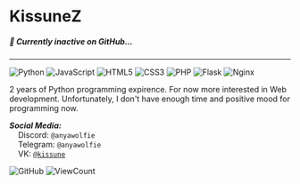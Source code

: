 # KissuneZ
##### 🌙 Currently inactive on GitHub...
---
![Python](https://img.shields.io/badge/python-3670A0?style=for-the-badge&logo=python&logoColor=ffdd54)
![JavaScript](https://img.shields.io/badge/javascript-%23323330.svg?style=for-the-badge&logo=javascript&logoColor=#F7DF1E)
![HTML5](https://img.shields.io/badge/html5-%23E34F26.svg?style=for-the-badge&logo=html5&logoColor=white)
![CSS3](https://img.shields.io/badge/css3-%231572B6.svg?style=for-the-badge&logo=css3&logoColor=white)
![PHP](https://img.shields.io/badge/php-%23777BB4.svg?style=for-the-badge&logo=php&logoColor=white)
![Flask](https://img.shields.io/badge/flask-%23000.svg?style=for-the-badge&logo=flask&logoColor=white)
![Nginx](https://img.shields.io/badge/nginx-%23009639.svg?style=for-the-badge&logo=nginx&logoColor=white)

2 years of Python programming expirence. For now more interested in Web development.
Unfortunately, I don't have enough time and positive mood for programming now.

***Social Media:***
<br>&nbsp;&nbsp;&nbsp;&nbsp;Discord: `@anyawolfie`
<br>&nbsp;&nbsp;&nbsp;&nbsp;Telegram: `@anyawolfie`
<br>&nbsp;&nbsp;&nbsp;&nbsp;VK: [`@kissune`](https://vk.com/kissune)

![GitHub](https://img.shields.io/badge/github-%23121011.svg?style=for-the-badge&logo=github&logoColor=white)
![ViewCount](https://komarev.com/ghpvc/?username=KissuneZ&color=202020&style=for-the-badge)
